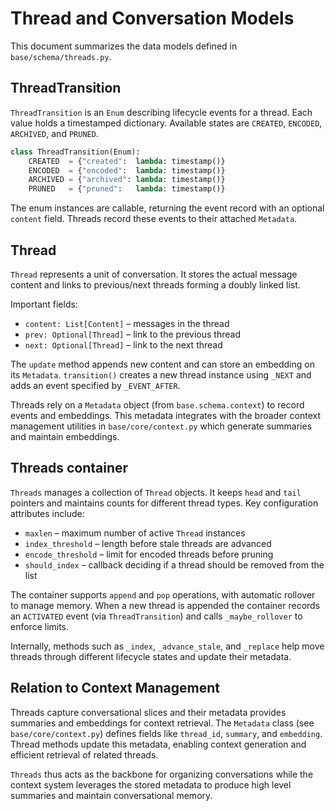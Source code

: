 # Thread and Conversation Models

This document summarizes the data models defined in `base/schema/threads.py`.

## ThreadTransition

`ThreadTransition` is an `Enum` describing lifecycle events for a thread. Each
value holds a timestamped dictionary. Available states are `CREATED`, `ENCODED`,
`ARCHIVED`, and `PRUNED`.

```python
class ThreadTransition(Enum):
    CREATED  = {"created":  lambda: timestamp()}
    ENCODED  = {"encoded":  lambda: timestamp()}
    ARCHIVED = {"archived": lambda: timestamp()}
    PRUNED   = {"pruned":   lambda: timestamp()}
```

The enum instances are callable, returning the event record with an optional
`content` field. Threads record these events to their attached `Metadata`.

## Thread

`Thread` represents a unit of conversation. It stores the actual message
content and links to previous/next threads forming a doubly linked list.

Important fields:

- `content: List[Content]` – messages in the thread
- `prev: Optional[Thread]` – link to the previous thread
- `next: Optional[Thread]` – link to the next thread

The `update` method appends new content and can store an embedding on its
`Metadata`. `transition()` creates a new thread instance using `_NEXT` and adds
an event specified by `_EVENT_AFTER`.

Threads rely on a `Metadata` object (from `base.schema.context`) to record
events and embeddings. This metadata integrates with the broader context
management utilities in `base/core/context.py` which generate summaries and
maintain embeddings.

## Threads container

`Threads` manages a collection of `Thread` objects. It keeps `head` and `tail`
pointers and maintains counts for different thread types. Key configuration
attributes include:

- `maxlen` – maximum number of active `Thread` instances
- `index_threshold` – length before stale threads are advanced
- `encode_threshold` – limit for encoded threads before pruning
- `should_index` – callback deciding if a thread should be removed from the list

The container supports `append` and `pop` operations, with automatic rollover to
manage memory. When a new thread is appended the container records an
`ACTIVATED` event (via `ThreadTransition`) and calls `_maybe_rollover` to enforce
limits.

Internally, methods such as `_index`, `_advance_stale`, and `_replace` help move
threads through different lifecycle states and update their metadata.

## Relation to Context Management

Threads capture conversational slices and their metadata provides summaries and
embeddings for context retrieval. The `Metadata` class (see
`base/core/context.py`) defines fields like `thread_id`, `summary`, and
`embedding`. Thread methods update this metadata, enabling context generation
and efficient retrieval of related threads.

`Threads` thus acts as the backbone for organizing conversations while the
context system leverages the stored metadata to produce high level summaries and
maintain conversational memory.
